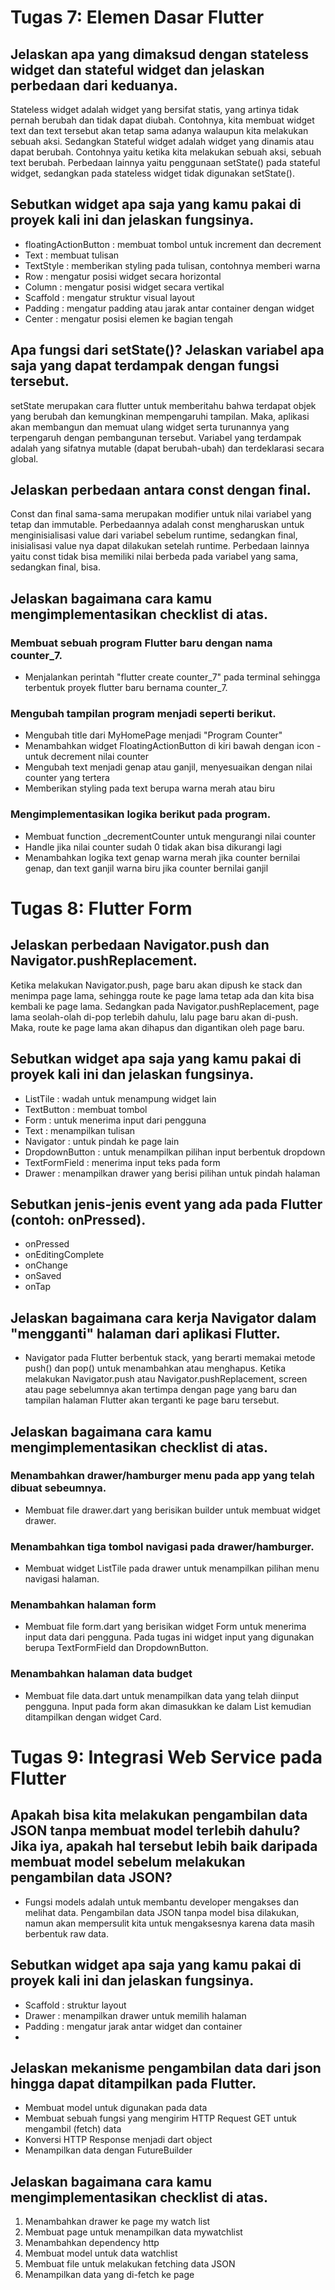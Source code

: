 # Tugas 7: Elemen Dasar Flutter

## Jelaskan apa yang dimaksud dengan stateless widget dan stateful widget dan jelaskan perbedaan dari keduanya.
Stateless widget adalah widget yang bersifat statis, yang artinya tidak pernah berubah dan tidak dapat diubah. Contohnya, kita membuat widget text dan text tersebut akan tetap sama adanya walaupun kita melakukan sebuah aksi. Sedangkan Stateful widget adalah widget yang dinamis atau dapat berubah. Contohnya yaitu ketika kita melakukan sebuah aksi, sebuah text berubah. Perbedaan lainnya yaitu penggunaan setState() pada stateful widget, sedangkan pada stateless widget tidak digunakan setState().

## Sebutkan widget apa saja yang kamu pakai di proyek kali ini dan jelaskan fungsinya.
- floatingActionButton : membuat tombol untuk increment dan decrement
- Text : membuat tulisan
- TextStyle : memberikan styling pada tulisan, contohnya memberi warna
- Row : mengatur posisi widget secara horizontal
- Column : mengatur posisi widget secara vertikal
- Scaffold : mengatur struktur visual layout
- Padding : mengatur padding atau jarak antar container dengan widget
- Center : mengatur posisi elemen ke bagian tengah

## Apa fungsi dari setState()? Jelaskan variabel apa saja yang dapat terdampak dengan fungsi tersebut.
setState merupakan cara flutter untuk memberitahu bahwa terdapat objek yang berubah dan kemungkinan mempengaruhi tampilan. Maka, aplikasi akan membangun dan memuat ulang widget serta turunannya yang terpengaruh dengan pembangunan tersebut. Variabel yang terdampak adalah yang sifatnya mutable (dapat berubah-ubah) dan terdeklarasi secara global.

## Jelaskan perbedaan antara const dengan final.
Const dan final sama-sama merupakan modifier untuk nilai variabel yang tetap dan immutable. Perbedaannya adalah const mengharuskan untuk menginisialisasi value dari variabel sebelum runtime, sedangkan final, inisialisasi value nya dapat dilakukan setelah runtime. Perbedaan lainnya yaitu const tidak bisa memiliki nilai berbeda pada variabel yang sama, sedangkan final, bisa.

## Jelaskan bagaimana cara kamu mengimplementasikan checklist di atas.
### Membuat sebuah program Flutter baru dengan nama counter_7.
- Menjalankan perintah "flutter create counter_7" pada terminal sehingga terbentuk proyek flutter baru bernama counter_7.
### Mengubah tampilan program menjadi seperti berikut.
- Mengubah title dari MyHomePage menjadi "Program Counter"
- Menambahkan widget FloatingActionButton di kiri bawah dengan icon - untuk decrement nilai counter
- Mengubah text menjadi genap atau ganjil, menyesuaikan dengan nilai counter yang tertera
- Memberikan styling pada text berupa warna merah atau biru
### Mengimplementasikan logika berikut pada program.
- Membuat function _decrementCounter untuk mengurangi nilai counter
- Handle jika nilai counter sudah 0 tidak akan bisa dikurangi lagi
-  Menambahkan logika text genap warna merah jika counter bernilai genap, dan text ganjil warna biru jika counter bernilai ganjil


# Tugas 8: Flutter Form

## Jelaskan perbedaan Navigator.push dan Navigator.pushReplacement.
Ketika melakukan Navigator.push, page baru akan dipush ke stack dan menimpa page lama, sehingga route ke page lama tetap ada dan kita bisa kembali ke page lama. Sedangkan pada Navigator.pushReplacement, page lama seolah-olah di-pop terlebih dahulu, lalu page baru akan di-push. Maka, route ke page lama akan dihapus dan digantikan oleh page baru.

## Sebutkan widget apa saja yang kamu pakai di proyek kali ini dan jelaskan fungsinya.
- ListTile : wadah untuk menampung widget lain
- TextButton : membuat tombol
- Form : untuk menerima input dari pengguna
- Text : menampilkan tulisan
- Navigator : untuk pindah ke page lain
- DropdownButton : untuk menampilkan pilihan input berbentuk dropdown
- TextFormField : menerima input teks pada form
- Drawer : menampilkan drawer yang berisi pilihan untuk pindah halaman

## Sebutkan jenis-jenis event yang ada pada Flutter (contoh: onPressed).
- onPressed 
- onEditingComplete
- onChange 
- onSaved 
- onTap

## Jelaskan bagaimana cara kerja Navigator dalam "mengganti" halaman dari aplikasi Flutter.
- Navigator pada Flutter berbentuk stack, yang berarti memakai metode push() dan pop() untuk menambahkan atau menghapus. Ketika melakukan Navigator.push atau Navigator.pushReplacement, screen atau page sebelumnya akan tertimpa dengan page yang baru dan tampilan halaman Flutter akan terganti ke page baru tersebut.

## Jelaskan bagaimana cara kamu mengimplementasikan checklist di atas.
### Menambahkan drawer/hamburger menu pada app yang telah dibuat sebeumnya.
- Membuat file drawer.dart yang berisikan builder untuk membuat widget drawer.
### Menambahkan tiga tombol navigasi pada drawer/hamburger.
- Membuat widget ListTile pada drawer untuk menampilkan pilihan menu navigasi halaman.
### Menambahkan halaman form
- Membuat file form.dart yang berisikan widget Form untuk menerima input data dari pengguna. Pada tugas ini widget input yang digunakan berupa TextFormField dan DropdownButton.
### Menambahkan halaman data budget
- Membuat file data.dart untuk menampilkan data yang telah diinput pengguna. Input pada form akan dimasukkan ke dalam List kemudian ditampilkan dengan widget Card.


# Tugas 9: Integrasi Web Service pada Flutter

## Apakah bisa kita melakukan pengambilan data JSON tanpa membuat model terlebih dahulu? Jika iya, apakah hal tersebut lebih baik daripada membuat model sebelum melakukan pengambilan data JSON?
- Fungsi models adalah untuk membantu developer mengakses dan melihat data. Pengambilan data JSON tanpa model bisa dilakukan, namun akan mempersulit kita untuk mengaksesnya karena data masih berbentuk raw data.

## Sebutkan widget apa saja yang kamu pakai di proyek kali ini dan jelaskan fungsinya.
- Scaffold : struktur layout
- Drawer : menampilkan drawer untuk memilih halaman
- Padding : mengatur jarak antar widget dan container
- 
## Jelaskan mekanisme pengambilan data dari json hingga dapat ditampilkan pada Flutter.
- Membuat model untuk digunakan pada data
- Membuat sebuah fungsi yang mengirim HTTP Request GET untuk mengambil (fetch) data 
- Konversi HTTP Response menjadi dart object
- Menampilkan data dengan FutureBuilder

## Jelaskan bagaimana cara kamu mengimplementasikan checklist di atas.
1. Menambahkan drawer ke page my watch list
2. Membuat page untuk menampilkan data mywatchlist
3. Menambahkan dependency http
4. Membuat model untuk data watchlist
5. Membuat file untuk melakukan fetching data JSON
6. Menampilkan data yang di-fetch ke page 